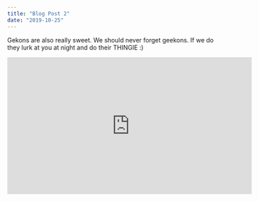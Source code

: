 ```yaml
---
title: "Blog Post 2"
date: "2019-10-25"
---
```

Gekons are also really sweet.
We should never forget geekons. If we do they  lurk at you at night and do their THINGIE :)
<iframe width="560" height="315" src="https://www.youtube.com/embed/4n0xNbfJLR8" frameborder="0" allowfullscreen></iframe>